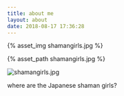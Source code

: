 ```yaml
---
title: about me
layout: about
date: 2018-08-17 17:36:28
---
```


{% asset_img shamangirls.jpg  %}

{% asset_path  shamangirls.jpg  %}

![shamangirls.jpg](/intro/shamangirls.jpg)

where are the Japanese shaman girls?